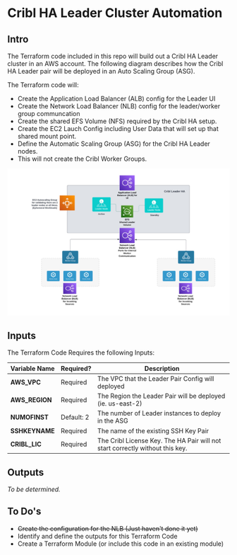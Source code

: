 # Cribl HA Leader Cluster Automation

## Intro
The Terraform code included in this repo will build out a Cribl HA Leader cluster in an AWS account.
The following diagram describes how the Cribl HA Leader pair will be deployed in an Auto Scaling Group (ASG).

The Terraform code will:
 - Create the Application Load Balancer (ALB) config for the Leader UI
 - Create the Network Load Balancer (NLB) config for the leader/worker group communcation 
 - Create the shared EFS Volume (NFS) required by the Cribl HA setup.
 - Create the EC2 Lauch Config including User Data that will set up that shared mount point.
 - Define the Automatic Scaling Group (ASG) for the Cribl HA Leader nodes.
 - This will not create the Cribl Worker Groups.

![HA Leader Diagram](images/CriblLeaderHAonAWS.jpg)


## Inputs 
The Terraform Code Requires the following Inputs:

Variable Name | Required? | Description 
--- | --- | ---
**AWS_VPC** | Required | The VPC that the Leader Pair Config will deployed 
**AWS_REGION** | Required | The Region the Leader Pair will be deployed (ie. us-east-2)
**NUMOFINST** | Default: 2 | The number of Leader instances to deploy in the ASG
**SSHKEYNAME** | Required | The name of the existing SSH Key Pair
**CRIBL_LIC** | Required | The Cribl License Key. The HA Pair will not start correctly without this key.


## Outputs

*To be determined.*


## To Do's

 - ~~Create the configuration for the NLB (Just haven't done it yet)~~
 - Identify and define the outputs for this Terraform Code
 - Create a Terraform Module (or include this code in an existing module)
